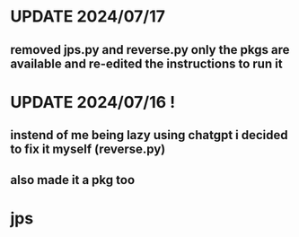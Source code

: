 
# UPDATE 2024/07/17
## removed jps.py and reverse.py only the pkgs are available and re-edited the instructions to run it

# UPDATE 2024/07/16 !
## instend of me being lazy using chatgpt i decided to fix it myself (reverse.py)
## also made it a pkg too
# jps
